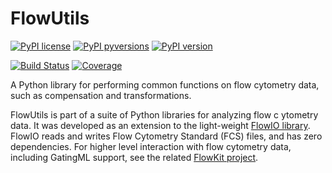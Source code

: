 # FlowUtils

[![PyPI license](https://img.shields.io/pypi/l/flowutils.svg?colorB=dodgerblue)](https://pypi.python.org/pypi/flowutils/)
[![PyPI pyversions](https://img.shields.io/pypi/pyversions/flowutils.svg)](https://pypi.python.org/pypi/flowutils/)
[![PyPI version](https://img.shields.io/pypi/v/flowutils.svg?colorB=blue)](https://pypi.python.org/pypi/flowutils/)

[![Build Status](https://travis-ci.com/whitews/FlowUtils.svg?branch=master)](https://travis-ci.com/whitews/FlowUtils)
[![Coverage](https://codecov.io/gh/whitews/FlowUtils/branch/master/graph/badge.svg)](https://codecov.io/gh/whitews/flowutils)


A Python library for performing common functions on flow cytometry data, 
such as compensation and transformations.

FlowUtils is part of a suite of Python libraries for analyzing flow c
ytometry data.  It was developed as an extension to the light-weight 
[FlowIO library](https://github.com/whitews/FlowIO). FlowIO reads and 
writes Flow Cytometry Standard (FCS) files, and has zero dependencies. 
For higher level interaction with flow cytometry data, including 
GatingML support, see the related 
[FlowKit project](https://github.com/whitews/FlowKit).
